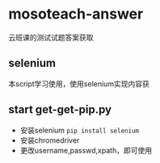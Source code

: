 # mosoteach-answer
云班课的测试试题答案获取

## selenium
本script学习使用，使用selenium实现内容获

## start get-get-pip.py
- 安装selenium `pip install selenium`
- 安装chromedriver
- 更改username,passwd,xpath，即可使用

